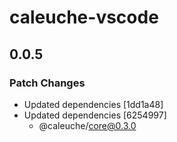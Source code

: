 # caleuche-vscode

## 0.0.5

### Patch Changes

- Updated dependencies [1dd1a48]
- Updated dependencies [6254997]
  - @caleuche/core@0.3.0
